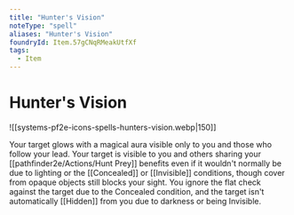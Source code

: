 ```yaml
---
title: "Hunter's Vision"
noteType: "spell"
aliases: "Hunter's Vision"
foundryId: Item.57gCNqRMeakUtfXf
tags:
  - Item
---
```


# Hunter's Vision
![[systems-pf2e-icons-spells-hunters-vision.webp|150]]

Your target glows with a magical aura visible only to you and those who follow your lead. Your target is visible to you and others sharing your [[pathfinder2e/Actions/Hunt Prey]] benefits even if it wouldn't normally be due to lighting or the [[Concealed]] or [[Invisible]] conditions, though cover from opaque objects still blocks your sight. You ignore the flat check against the target due to the Concealed condition, and the target isn't automatically [[Hidden]] from you due to darkness or being Invisible.
